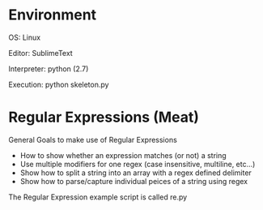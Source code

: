 Environment
=====
OS: Linux

Editor: SublimeText

Interpreter: python (2.7)

Execution: python skeleton.py

Regular Expressions (Meat)
=====
General Goals to make use of Regular Expressions

* How to show whether an expression matches (or not) a string
* Use multiple modifiers for one regex (case insensitive, multiline, etc...)
* Show how to split a string into an array with a regex defined delimiter
* Show how to parse/capture individual peices of a string using regex

The Regular Expression example script is called re.py
